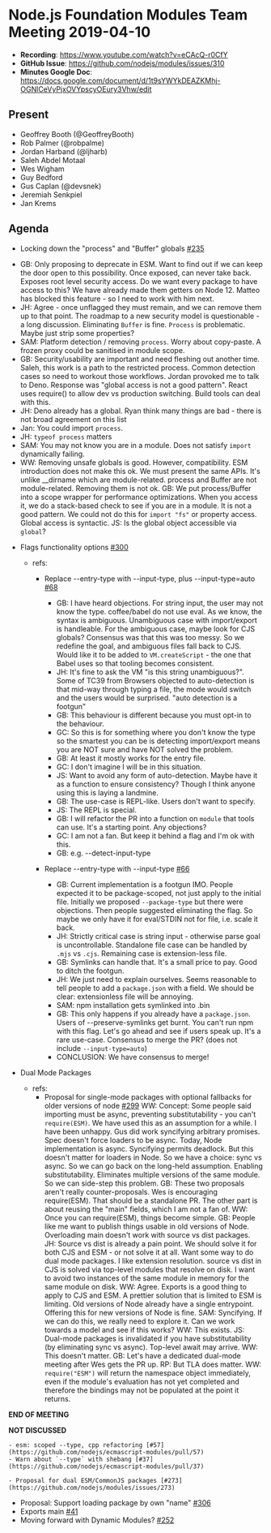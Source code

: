 # Node.js Foundation Modules Team Meeting 2019-04-10

* **Recording**:  https://www.youtube.com/watch?v=eCAcQ-r0CfY
* **GitHub Issue**: https://github.com/nodejs/modules/issues/310
* **Minutes Google Doc**: https://docs.google.com/document/d/1t9sYWYkDEAZKMhj-OGNlCeVyPjxOVYpscyOEury3Vhw/edit

## Present

- Geoffrey Booth (@GeoffreyBooth)
- Rob Palmer (@robpalme)
- Jordan Harband (@ljharb)
- Saleh Abdel Motaal
- Wes Wigham
- Guy Bedford
- Gus Caplan (@devsnek)
- Jeremiah Senkpiel
- Jan Krems


## Agenda

* Locking down the "process" and "Buffer" globals [#235](https://github.com/nodejs/modules/issues/235)
- GB: Only proposing to deprecate in ESM.  Want to find out if we can keep the door open to this possibility.  Once exposed, can never take back. Exposes root level security access.  Do we want every package to have access to this?  We have already made them getters on Node 12. Matteo has blocked this feature - so I need to work with him next.
- JH: Agree - once unflagged they must remain, and we can remove them up to that point. The roadmap to a new security model is questionable - a long discussion. Eliminating `Buffer` is fine. `Process` is problematic.  Maybe just strip some properties?
- SAM: Platform detection / removing `process`. Worry about copy-paste. A frozen proxy could be sanitised in module scope.
- GB: Security/usability are important and need fleshing out another time. Saleh, this work is a path to the restricted process. Common detection cases so need to workout those workflows. Jordan provoked me to talk to Deno. Response was "global access is not a good pattern". React uses require() to allow dev vs production switching. Build tools can deal with this.
- JH: Deno already has a global. Ryan think many things are bad - there is not broad agreement on this list
- Jan: You could import `process`.
- JH: `typeof process` matters
- SAM: You may not know you are in a module. Does not satisfy `import` dynamically failing.
- WW: Removing unsafe globals is good. However, compatibility. ESM introduction does not make this ok. We must present the same APIs.  It's unlike __dirname which are module-related. process and Buffer are not module-related.  Removing them is not ok.
GB: We put process/Buffer into a scope wrapper for performance optimizations. When you access it, we do a stack-based check to see if you are in a module.  It is not a good pattern.  We could not do this for `import "fs"` or property access.  Global access is syntactic.
JS: Is the global object accessible via `global`?


* Flags functionality options [#300](https://github.com/nodejs/modules/issues/300)
  - refs:
    - Replace --entry-type with --input-type, plus --input-type=auto [#68](https://github.com/nodejs/ecmascript-modules/pull/68)
      - GB: I have heard objections.  For string input, the user may not know the type. coffee/babel do not use eval.  As we know, the syntax is ambiguous.  Unambiguous case with import/export is handleable.  For the ambiguous case, maybe look for CJS globals? Consensus was that this was too messy.  So we redefine the goal, and ambiguous files fall back to CJS.  Would like it to be added to `VM.createScript` - the one that Babel uses so that tooling becomes consistent.
      - JH: It's fine to ask the VM "is this string unambiguous?". Some of TC39 from Browsers objected to auto-detection is that mid-way through typing a file, the mode would switch and the users would be surprised. "auto detection is a footgun"
      - GB: This behaviour is different because you must opt-in to the behaviour.
      - GC: So this is for something where you don't know the type so the smartest you can be is detecting import/export means you are NOT sure and have NOT solved the problem.
      - GB: At least it mostly works for the entry file.
      - GC: I don't imagine I will be in this situation.
      - JS: Want to avoid any form of auto-detection. Maybe have it as a function to ensure consistency? Though I think anyone using this is laying a landmine.
      - GB: The use-case is REPL-like.  Users don't want to specify.
      - JS: The REPL is special.
      - GB: I will refactor the PR into a function on `module` that tools can use. It's a starting point. Any objections?
      - GC: I am not a fan. But keep it behind a flag and I'm ok with this.
      - GB: e.g. --detect-input-type

    - Replace --entry-type with --input-type [#66](https://github.com/nodejs/ecmascript-modules/pull/66)
      - GB: Current implementation is a footgun IMO. People expected it to be package-scoped, not just apply to the initial file. Initially we proposed `--package-type` but there were objections. Then people suggested eliminating the flag. So maybe we only have it for eval/STDIN not for file, i.e. scale it back.
      - JH: Strictly critical case is string input - otherwise parse goal is uncontrollable. Standalone file case can be handled by `.mjs` vs `.cjs`. Remaining case is extension-less file.
      - GB: Symlinks can handle that. It's a small price to pay. Good to ditch the footgun.
      - JH: We just need to explain ourselves. Seems reasonable to tell people to add a `package.json` with a field. We should be clear: extensionless file will be annoying.
      - SAM: npm installation gets symlinked into .bin
      - GB: This only happens if you already have a `package.json`.  Users of --preserve-symlinks get burnt.  You can't run npm with this flag.  Let's go ahead and see if users speak up.  It's a rare use-case.  Consensus to merge the PR? (does not include `--input-type=auto`)
      - CONCLUSION: We have consensus to merge!

* Dual Mode Packages
  - refs:
    - Proposal for single-mode packages with optional fallbacks for older versions of node [#299](https://github.com/nodejs/modules/issues/299)
      WW: Concept: Some people said importing must be async, preventing substitutability - you can't `require(ESM)`.  We have used this as an assumption for a while.  I have been unhappy.  Gus did work syncifying arbitrary promises.  Spec doesn't force loaders to be async.  Today, Node implementation is async. Syncifying permits deadlock.  But this doesn't matter for loaders in Node.  So we have a choice: sync vs async.  So we can go back on the long-held assumption.  Enabling substitutability.  Eliminates multiple versions of the same module.  So we can side-step this problem.
      GB: These two proposals aren't really counter-proposals.  Wes is encouraging require(ESM).  That should be a standalone PR.  The other part is about reusing the "main" fields, which I am not a fan of.
      WW: Once you can require(ESM), things become simple.
      GB: People like me want to publish things usable in old versions of Node.  Overloading main doesn't work with source vs dist packages.
      JH: Source vs dist is already a pain point. We should solve it for both CJS and ESM - or not solve it at all.  Want some way to do dual mode packages.  I like extension resolution.  source vs dist in CJS is solved via top-level modules that resolve on disk.  I want to avoid two instances of the same module in memory for the same module on disk.
      WW: Agree.  Exports is a good thing to apply to CJS and ESM.  A prettier solution that is limited to ESM is limiting.  Old versions of Node already have a single entrypoint.  Offering this for new versions of Node is fine.
      SAM: Syncifying. If we can do this, we really need to explore it.  Can we work towards a model and see if this works?
      WW: This exists.
      JS: Dual-mode packages is invalidated if you have substitutability (by eliminating sync vs async). Top-level await may arrive.
      WW: This doesn't matter.
      GB: Let's have a dedicated dual-mode meeting after Wes gets the PR up.
     RP: But TLA does matter.
     WW: `require("ESM")` will return the namespace object immediately, even if the module's evaluation has not yet completed and therefore the bindings may not be populated at the point it returns.
      

**END OF MEETING**

**NOT DISCUSSED**

    - esm: scoped --type, cpp refactoring [#57](https://github.com/nodejs/ecmascript-modules/pull/57)
    - Warn about `--type` with shebang [#37](https://github.com/nodejs/ecmascript-modules/pull/37)

    - Proposal for dual ESM/CommonJS packages [#273](https://github.com/nodejs/modules/issues/273)

* Proposal: Support loading package by own "name" [#306](https://github.com/nodejs/modules/issues/306)
* Exports main [#41](https://github.com/nodejs/ecmascript-modules/pull/41)
* Moving forward with Dynamic Modules? [#252](https://github.com/nodejs/modules/issues/252)

